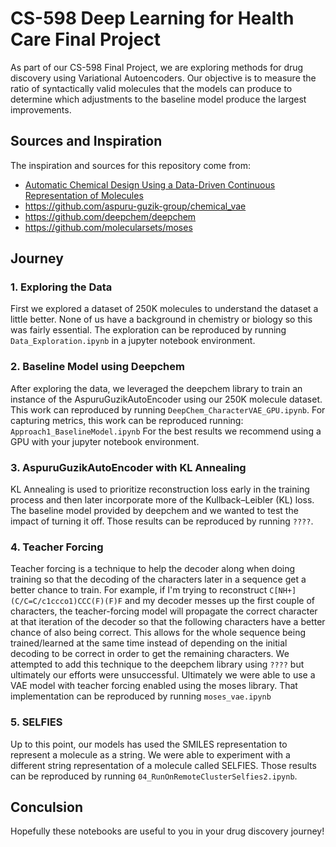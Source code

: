 # CS-598 Deep Learning for Health Care Final Project

As part of our CS-598 Final Project, we are exploring methods for drug discovery using Variational Autoencoders. Our objective is to measure the ratio of syntactically valid molecules that the models can produce to determine which adjustments to the baseline model produce the largest improvements.

## Sources and Inspiration

The inspiration and sources for this repository come from:
* [Automatic Chemical Design Using a Data-Driven Continuous Representation of Molecules](https://arxiv.org/abs/1610.02415)
* https://github.com/aspuru-guzik-group/chemical_vae
* https://github.com/deepchem/deepchem
* https://github.com/molecularsets/moses

## Journey

### 1. Exploring the Data
First we explored a dataset of 250K molecules to understand the dataset a little better. 
None of us have a background in chemistry or biology so this was fairly essential. 
The exploration can be reproduced by running `Data_Exploration.ipynb` in a jupyter notebook environment.

### 2. Baseline Model using Deepchem
After exploring the data, we leveraged the deepchem library to train an instance of the AspuruGuzikAutoEncoder using our 250K molecule dataset. 
This work can reproduced by running `DeepChem_CharacterVAE_GPU.ipynb`.
For capturing metrics, this work can be reproduced running: `Approach1_BaselineModel.ipynb`
For the best results we recommend using a GPU with your jupyter notebook environment.

### 3. AspuruGuzikAutoEncoder with KL Annealing
KL Annealing is used to prioritize reconstruction loss early in the training process and then later incorporate more of the Kullback–Leibler (KL) loss.
The baseline model provided by deepchem and we wanted to test the impact of turning it off. 
Those results can be reproduced by running `????`.

### 4. Teacher Forcing
Teacher forcing is a technique to help the decoder along when doing training so that the decoding of the characters later in a sequence get a better chance to train.
For example, if I'm trying to reconstruct `C[NH+](C/C=C/c1ccco1)CCC(F)(F)F` and my decoder messes up the first couple of characters, the teacher-forcing model will propagate the correct character at that iteration of the decoder so that the following characters have a better chance of also being correct. 
This allows for the whole sequence being trained/learned at the same time instead of depending on the initial decoding to be correct in order to get the remaining characters.
We attempted to add this technique to the deepchem library using `????` but ultimately our efforts were unsuccessful. 
Ultimately we were able to use a VAE model with teacher forcing enabled using the moses library. 
That implementation can be reproduced by running `moses_vae.ipynb`

### 5. SELFIES
Up to this point, our models has used the SMILES representation to represent a molecule as a string. 
We were able to experiment with a different string representation of a molecule called SELFIES.
Those results can be reproduced by running `04_RunOnRemoteClusterSelfies2.ipynb`.

## Conculsion
Hopefully these notebooks are useful to you in your drug discovery journey!



